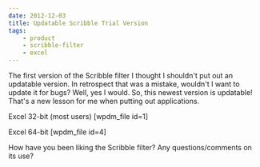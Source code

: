 ```yaml
---
date: 2012-12-03
title: Updatable Scribble Trial Version
tags:
    - product
    - scribble-filter
    - excel
---
```


The first version of the Scribble filter I thought I shouldn't put out an updatable version. In retrospect that was a mistake, wouldn't I want to update it for bugs? Well, yes I would. So, this newest version is updatable! That's a new lesson for me when putting out applications.

Excel 32-bit (most users)
[wpdm_file id=1]

Excel 64-bit
[wpdm_file id=4]

How have you been liking the Scribble filter? Any questions/comments on its use?
